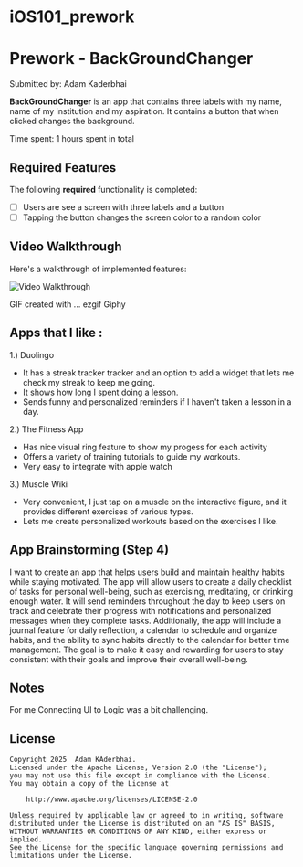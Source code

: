 # iOS101_prework

# Prework - **BackGroundChanger**

Submitted by: Adam Kaderbhai

**BackGroundChanger** is an app that contains three labels with my name, name of my institution and my aspiration. It contains a button that when clicked changes the background.

Time spent: 1 hours spent in total

## Required Features

The following **required** functionality is completed:

- [ ] Users are see a screen with three labels and a button
- [ ] Tapping the button changes the screen color to a random color
 
## Video Walkthrough

Here's a walkthrough of implemented features:

<img
src='https://media3.giphy.com/media/v1.Y2lkPTc5MGI3NjExZTVvZ2swczV6ZHY5ZDF3dDN1ZmFzbDg2Z3lncW9yaDFpc2o0NGp2aSZlcD12MV9pbnRlcm5hbF9naWZfYnlfaWQmY3Q9Zw/nOP5N1cMmhtb3h1pMA/giphy.gif' title='Video Walkthrough' width='' alt='Video Walkthrough' />

<!-- Replace this with whatever GIF tool you used! -->
GIF created with ... 
ezgif
Giphy


## Apps that I like : 
1.) Duolingo
- It has a streak tracker tracker and an option to add a widget that lets me check my streak to keep me going.
- It shows how long I spent doing a lesson.
- Sends funny and personalized reminders if I haven't taken a lesson in a day.

2.) The Fitness App
- Has nice visual ring feature to show my progess for each activity
- Offers a variety of training tutorials to guide my workouts.
- Very easy to integrate with apple watch
  
3.) Muscle Wiki
- Very convenient, I just tap on a muscle on the interactive figure, and it provides different exercises of various types.
- Lets me create personalized workouts based on the exercises I like.



## App Brainstorming (Step 4)
I want to create an app that helps users build and maintain healthy habits while staying motivated. The app will allow users to create a daily checklist of tasks for personal well-being, such as exercising, meditating, or drinking enough water. It will send reminders throughout the day to keep users on track and celebrate their progress with notifications and personalized messages when they complete tasks. Additionally, the app will include a journal feature for daily reflection, a calendar to schedule and organize habits, and the ability to sync habits directly to the calendar for better time management. The goal is to make it easy and rewarding for users to stay consistent with their goals and improve their overall well-being.


## Notes

For me Connecting UI to Logic was a bit challenging.

## License

    Copyright 2025  Adam KAderbhai.
    Licensed under the Apache License, Version 2.0 (the "License");
    you may not use this file except in compliance with the License.
    You may obtain a copy of the License at

        http://www.apache.org/licenses/LICENSE-2.0

    Unless required by applicable law or agreed to in writing, software
    distributed under the License is distributed on an "AS IS" BASIS,
    WITHOUT WARRANTIES OR CONDITIONS OF ANY KIND, either express or implied.
    See the License for the specific language governing permissions and
    limitations under the License.
